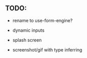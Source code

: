 ## TODO:

- rename to use-form-engine?
- dynamic inputs

- splash screen
- screenshot/gif with type inferring
